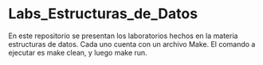 # Labs_Estructuras_de_Datos

En este repositorio se presentan los laboratorios hechos en la materia estructuras de datos. Cada uno cuenta con un archivo Make. El comando a ejecutar es make clean, y luego make run.

